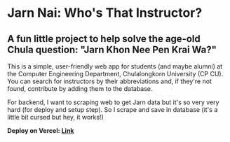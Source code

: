 # Jarn Nai: Who's That Instructor?

## A fun little project to help solve the age-old Chula question: "Jarn Khon Nee Pen Krai Wa?"

This is a simple, user-friendly web app for students (and maybe alumni) at the Computer Engineering Department, Chulalongkorn University (CP CU). You can search for instructors by their abbreviations and, if they're not found, contribute by adding them to the database.

For backend, I want to scraping web to get Jarn data but it's so very very hard (for deploy and setup step). So I scrape and save in database (it's a little bit cursed but hey, it works!)

**Deploy on Vercel: [Link](https://jarn-nai.vercel.app/)**
